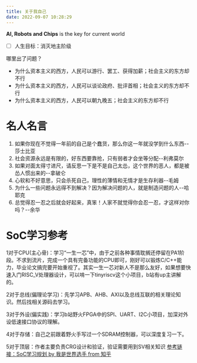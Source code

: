 ```yaml
---
title: 关于我自己
date: 2022-09-07 10:28:29
---
```


**AI, Robots and Chips** is the key for current world

- [ ] 人生目标：消灭地主阶级

哪里出了问题？
- 为什么资本主义的西方，人民可以游行、罢工、获得加薪；社会主义的东方却不行
- 为什么资本主义的西方，人民可以谈论政府、批评首相；社会主义的东方却不行
- 为什么资本主义的西方，人民可以朝九晚五；社会主义的东方却不行

# 名人名言
1. 如果你现在不觉得一年前的自己是个蠢货，那么你这一年就没学到什么东西--莎士比亚
2. 社会资源永远是有限的，好东西要靠抢，只有弱者才会坐等分配--利弗莫尔
3. 如果对面太得寸进尺，请反思一下是不是自己太怂，这个世界的恶人，都是被怂人惯出来的--拿破仑
4. 心软和不好意思，只会杀死自己，理性的薄情和无情才是生存利器--毛姆
5. 为什么一些问题永远得不到解决？因为解决问题的人，就是制造问题的人--哈耶克
6. 总觉得忍一忍之后就会好起来，真笨！人家不就觉得你会忍一忍，才这样对你吗？--余华


# SoC学习参考
1对于CPU(主心骨)：学习“一生一芯”中，由于之前各种事情耽搁还停留在PA1阶段。不求到流片，完成一个具有完备功能的CPU即可，刚好可以锻炼C/C++能力，毕业论文搞完要开始重视了。其实一生一芯对新人不是那么友好，如果想要快速入门RISC_V处理器设计，可以啃一下tinyriscv这个小项目，b站有up主讲解的。

2对于总线(偏理论学习)：先学习APB、AHB、AXI以及总线互联的相关理论知识。然后找相关源码去学习。

3对于外设(偏实践)：学习b站野火FPGA中的SPI、UART、I2C小项目，加深对外设低速接口协议的理解。

4对于存储：自己之前跟着野火手写过一个SDRAM控制器，可以深度复习一下。

5对于顶层：作者主要负责CRG设计和验证，验证需要用到SV相关知识
[参考链接：SoC学习规划 by 我是世界选手 from 知乎](https://zhuanlan.zhihu.com/p/626260740)
